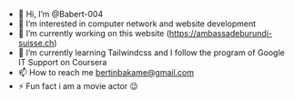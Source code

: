 - 👋 Hi, I’m @Babert-004
- 👀 I’m interested in computer network and website development
- 🔭 I’m currently working on this website (https://ambassadeburundi-suisse.ch)
- 🌱 I’m currently learning Tailwindcss and I follow the program of Google IT Support on Coursera
- 📫 How to reach me bertinbakame@gmail.com
- ⚡ Fun fact  i am a movie actor 😉
<!---
Babert-004/Babert-004 is a ✨ special ✨ repository because its `README.md` (this file) appears on your GitHub profile.
You can click the Preview link to take a look at your changes.
--->
